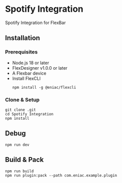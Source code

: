 
# Spotify Integration

Spotify Integration for FlexBar

## Installation


### **Prerequisites**

- Node.js 18 or later  
- FlexDesigner v1.0.0 or later  
- A Flexbar device 
- Install FlexCLI  
  ```
  npm install -g @eniac/flexcli
  ```

### Clone & Setup

```
git clone .git
cd Spotify Integration
npm install
```

## Debug

```
npm run dev
```

## Build & Pack

```
npm run build
npm run plugin:pack --path com.eniac.example.plugin
```
  
